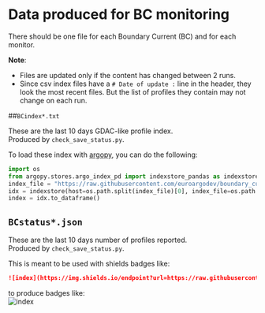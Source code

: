 # Data produced for BC monitoring

There should be one file for each Boundary Current (BC) and for each monitor.

**Note**:  
- Files are updated only if the content has changed between 2 runs.
- Since csv index files have a ``# Date of update :`` line in the header, they look the most recent files. But the list of profiles they contain may not change on each run.

##``BCindex*.txt``

These are the last 10 days GDAC-like profile index.  
Produced by ``check_save_status.py``.

To load these index with [argopy](https://github.com/euroargodev/argopy), you can do the following:
```python
import os
from argopy.stores.argo_index_pd import indexstore_pandas as indexstore
index_file = "https://raw.githubusercontent.com/euroargodev/boundary_currents_pcm/main/data/BCindex_GoC.txt"
idx = indexstore(host=os.path.split(index_file)[0], index_file=os.path.split(index_file)[1])
index = idx.to_dataframe()
```

## ``BCstatus*.json`` 
These are the last 10 days number of profiles reported.  
Produced by ``check_save_status.py``. 

This is meant to be used with shields badges like:
```md
![index](https://img.shields.io/endpoint?url=https://raw.githubusercontent.com/euroargodev/boundary_currents_pcm/main/data/BCstatus_GSE_tight.json)
```
to produce badges like:  
![index](https://img.shields.io/endpoint?url=https://raw.githubusercontent.com/euroargodev/boundary_currents_pcm/main/data/BCstatus_GSE_tight.json)

